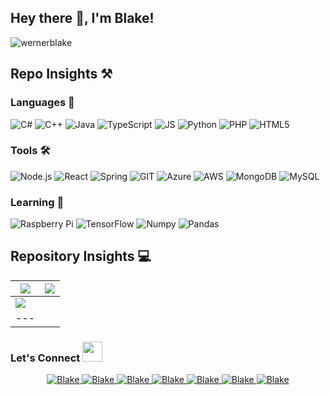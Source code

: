 ## Hey there 👋, I'm Blake!

<p align="left"> <img src="https://komarev.com/ghpvc/?username=wernerblake&label=Profile%20views&color=0e75b6&style=flat" alt="wernerblake" /> </p>

## Repo Insights ⚒

### Languages 👀

![C#](https://img.shields.io/badge/c%23%20-%23239120.svg?&style=for-the-badge&logo=c-sharp&logoColor=white)
![C++](https://img.shields.io/badge/c++%20-%2300599C.svg?&style=for-the-badge&logo=c%2B%2B&ogoColor=white)
![Java](https://img.shields.io/badge/java-%23ED8B00.svg?&style=for-the-badge&logo=java&logoColor=white)
![TypeScript](https://img.shields.io/badge/typescript%20-%23007ACC.svg?&style=for-the-badge&logo=typescript&logoColor=white)
![JS](https://img.shields.io/badge/JavaScript-F7DF1E?style=for-the-badge&logo=javascript&logoColor=black)
![Python](https://img.shields.io/badge/python%20-%2314354C.svg?&style=for-the-badge&logo=python&logoColor=white)
![PHP](https://img.shields.io/badge/php-%23777BB4.svg?&style=for-the-badge&logo=php&logoColor=white)
![HTML5](https://img.shields.io/badge/HTML5-E34F26?style=for-the-badge&logo=html5&logoColor=white)

### Tools 🛠
![Node.js](https://img.shields.io/badge/node.js%20-%2343853D.svg?&style=for-the-badge&logo=node.js&logoColor=white)
![React](https://img.shields.io/badge/react%20-%2320232a.svg?&style=for-the-badge&logo=react&logoColor=%2361DAFB)
![Spring](https://img.shields.io/badge/spring%20-%236DB33F.svg?&style=for-the-badge&logo=spring&logoColor=white)
![GIT](https://img.shields.io/badge/git%20-%23F05033.svg?&style=for-the-badge&logo=git&logoColor=white)
![Azure](https://img.shields.io/badge/azure%20-%230072C6.svg?&style=for-the-badge&logo=azure-devops&logoColor=white)
![AWS](https://img.shields.io/badge/AWS%20-%23FF9900.svg?&style=for-the-badge&logo=amazon-aws&logoColor=white)
![MongoDB](https://img.shields.io/badge/MongoDB-%234ea94b.svg?&style=for-the-badge&logo=mongodb&logoColor=white)
![MySQL](https://img.shields.io/badge/mysql-%23000000.svg?&style=for-the-badge&logo=mysql&logoColor=white)

### Learning 📖
![Raspberry Pi](https://img.shields.io/badge/-Raspberry%20Pi-C51A4A?style=for-the-badge&logo=Raspberry-Pi)
![TensorFlow](https://img.shields.io/badge/TensorFlow%20-%23FF6F00.svg?&style=for-the-badge&logo=TensorFlow&logoColor=white)
![Numpy](https://img.shields.io/badge/numpy%20-%23013243.svg?&style=for-the-badge&logo=numpy&logoColor=white)
![Pandas](https://img.shields.io/badge/pandas%20-%23150458.svg?&style=for-the-badge&logo=pandas&logoColor=white)

## Repository Insights 💻

|<img src="https://github-readme-stats.vercel.app/api?username=wernerblake&&show_icons=true&count_private=true&include_all_commits=true"/>|<img src="https://github-readme-streak-stats.herokuapp.com/?user=wernerblake"/>|
|---|---|
|<img src="https://github-readme-stats.vercel.app/api/top-langs/?username=Wernerblake&layout=compact&theme=white"/>|
|---|

### Let's Connect <img src="https://raw.githubusercontent.com/ShahriarShafin/ShahriarShafin/main/Assets/handshake.gif" height="32px">

<div align="center">
 <a href="https://www.linkedin.com/in/blakecwerner/" target="_blank">
<img src=https://img.shields.io/badge/linkedin-%231E77B5.svg?&style=for-the-badge&logo=linkedin&logoColor=white alt=Blake Werner linkedin style="margin-bottom: 5px;" />
</a>
  
<a href="mailto:wernerblakec@gmail.com" target="_blank">
<img src=https://img.shields.io/badge/Gmail-D14836?style=for-the-badge&logo=gmail&logoColor=white" alt=Blake Werner gmail style="margin-bottom: 5px;" />
</a>

 <a href="https://github.com/wernerblake" target="_blank">
<img src=https://img.shields.io/badge/GitHub-100000?style=for-the-badge&logo=github&logoColor=white alt=Blake Werner GitHub style="margin-bottom: 5px;" />
</a>
  
 <a href="https://twitter.com/Buh_Lok_Aye" target="_blank">
<img src=https://img.shields.io/badge/twitter-%2300acee.svg?&style=for-the-badge&logo=twitter&logoColor=white alt=Blake Werner twitter style="margin-bottom: 5px;" />
</a>

<a href="https://www.instagram.com/beake_w/\" target="_blank">
<img src=https://img.shields.io/badge/Instagram-E4405F?style=for-the-badge&logo=instagram&logoColor=white alt=Blake Werner Instagram style="margin-bottom: 5px;" />
</a>


<a href="https://steamcommunity.com/id/BlakeWerner/" target="_blank">
<img src=https://img.shields.io/badge/steam%20-%23000000.svg?&style=for-the-badge&logo=steam&logoColor=white alt=Blake Werner Steam style="margin-bottom: 5px;" />
</a>

<a href="https://Discord.com/id/BlakeWerner/" target="_blank">
<img src=https://img.shields.io/badge/H2O%236319%20-%237289DA.svg?&style=for-the-badge&logo=discord&logoColor=white alt=Blake Werner Discord style="margin-bottom: 5px;" />
</a>
